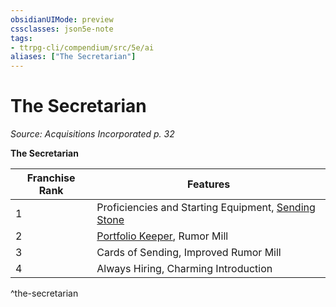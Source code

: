 ```yaml
---
obsidianUIMode: preview
cssclasses: json5e-note
tags:
- ttrpg-cli/compendium/src/5e/ai
aliases: ["The Secretarian"]
---
```

# The Secretarian
*Source: Acquisitions Incorporated p. 32* 

**The Secretarian**

| Franchise Rank | Features |
|----------------|----------|
| 1 | Proficiencies and Starting Equipment, [Sending Stone](sending-stone-ai.md) |
| 2 | [Portfolio Keeper](portfolio-keeper-ai.md), Rumor Mill |
| 3 | Cards of Sending, Improved Rumor Mill |
| 4 | Always Hiring, Charming Introduction |
^the-secretarian
